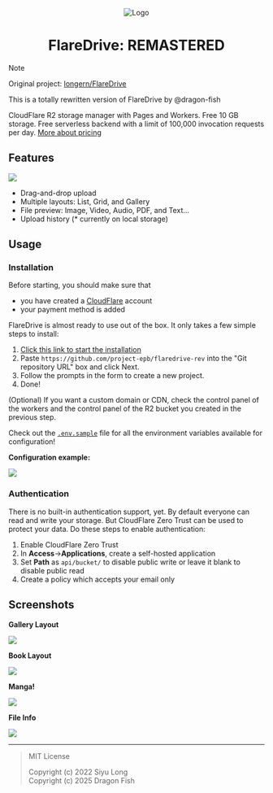 <div align="center">

![Logo](https://github.com/user-attachments/assets/e02724d9-58e9-431f-bb63-d4b52c6bb7d4)

# FlareDrive: REMASTERED

</div>

> [!NOTE]
> Original project: [longern/FlareDrive](https://github.com/longern/FlareDrive)
>
> This is a totally rewritten version of FlareDrive by @dragon-fish

CloudFlare R2 storage manager with Pages and Workers. Free 10 GB storage. Free serverless backend with a limit of 100,000 invocation requests per day. [More about pricing](https://developers.cloudflare.com/r2/platform/pricing/)

## Features

![](https://github.com/user-attachments/assets/7a89b857-c11d-4c1e-bb5b-2f12d95896d3)

- Drag-and-drop upload
- Multiple layouts: List, Grid, and Gallery
- File preview: Image, Video, Audio, PDF, and Text...
- Upload history (\* currently on local storage)

## Usage

### Installation

Before starting, you should make sure that

- you have created a [CloudFlare](https://dash.cloudflare.com/) account
- your payment method is added

FlareDrive is almost ready to use out of the box. It only takes a few simple steps to install:

1. [Click this link to start the installation](https://dash.cloudflare.com/?to=/:account/workers-and-pages/create/deploy-to-workers)
2. Paste `https://github.com/project-epb/flaredrive-rev` into the "Git repository URL" box and click Next.
3. Follow the prompts in the form to create a new project.
4. Done!

(Optional) If you want a custom domain or CDN, check the control panel of the workers and the control panel of the R2 bucket you created in the previous step.

Check out the [`.env.sample`](.env.sample) file for all the environment variables available for configuration!

**Configuration example:**

![](https://github.com/user-attachments/assets/b7a0f279-69ed-4232-a784-4845a9975cd3)

### Authentication

There is no built-in authentication support, yet. By default everyone can read and write your storage. But CloudFlare Zero Trust can be used to protect your data. Do these steps to enable authentication:

1. Enable CloudFlare Zero Trust
2. In **Access**->**Applications**, create a self-hosted application
3. Set **Path** as `api/bucket/` to disable public write or leave it blank to disable public read
4. Create a policy which accepts your email only

## Screenshots

**Gallery Layout**

![](https://github.com/user-attachments/assets/a815f682-fac4-459b-b53a-9c219966be3d)

**Book Layout**

![](https://github.com/user-attachments/assets/27135561-6ab7-40fd-8bae-3cb833f74c4c)

**Manga!**

![](https://github.com/user-attachments/assets/bcb31353-7709-4152-b6a9-8297e300a387)

**File Info**

![](https://github.com/user-attachments/assets/f8e5c6ab-7d16-48f3-972c-49ef109549b8)

---

> MIT License
>
> Copyright (c) 2022 Siyu Long<br>Copyright (c) 2025 Dragon Fish
